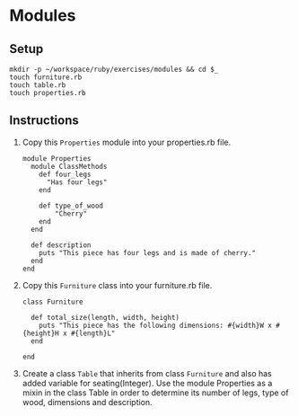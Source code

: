 # Modules

## Setup

```
mkdir -p ~/workspace/ruby/exercises/modules && cd $_
touch furniture.rb
touch table.rb
touch properties.rb
```

## Instructions

1. Copy this `Properties` module into your properties.rb file.

    ```
    module Properties
      module ClassMethods
        def four_legs
          "Has four legs"
        end

        def type_of_wood
            "Cherry"
        end
      end

      def description
        puts "This piece has four legs and is made of cherry."
      end
    end
    ```

2. Copy this `Furniture` class into your furniture.rb file.

    ```
    class Furniture

      def total_size(length, width, height)
        puts "This piece has the following dimensions: #{width}W x #{height}H x #{length}L"
      end

    end
    ```    

3. Create a class `Table` that inherits from class `Furniture` and also has added variable for seating(Integer). Use the module Properties as a mixin in the class Table in order to determine its number of legs, type of wood, dimensions and description.
